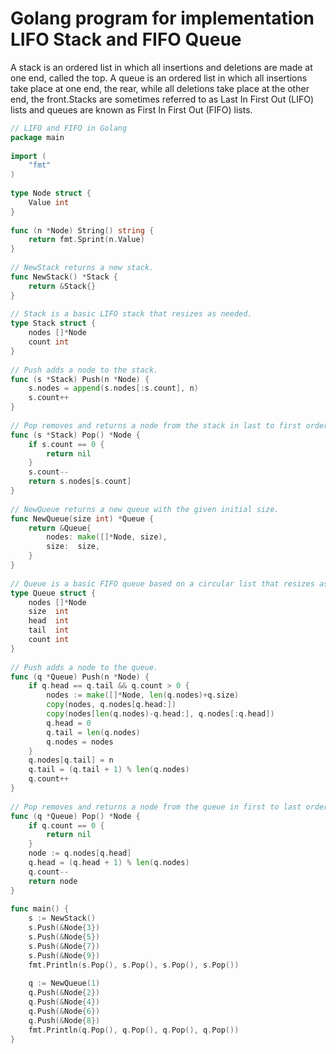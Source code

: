 # Golang program for implementation LIFO Stack and FIFO Queue
A stack is an ordered list in which all insertions and deletions are made at one end, called the top. A queue is an ordered list in which all insertions take place at one end, the rear, while all deletions take place at the other end, the front.Stacks are sometimes referred to as Last In First Out (LIFO) lists and queues are known as First In First Out (FIFO) lists.

``` go
// LIFO and FIFO in Golang
package main
  
import (
    "fmt"
)
  
type Node struct {
    Value int
}
  
func (n *Node) String() string {
    return fmt.Sprint(n.Value)
}
  
// NewStack returns a new stack.
func NewStack() *Stack {
    return &Stack{}
}
  
// Stack is a basic LIFO stack that resizes as needed.
type Stack struct {
    nodes []*Node
    count int
}
  
// Push adds a node to the stack.
func (s *Stack) Push(n *Node) {
    s.nodes = append(s.nodes[:s.count], n)
    s.count++
}
  
// Pop removes and returns a node from the stack in last to first order.
func (s *Stack) Pop() *Node {
    if s.count == 0 {
        return nil
    }
    s.count--
    return s.nodes[s.count]
}
  
// NewQueue returns a new queue with the given initial size.
func NewQueue(size int) *Queue {
    return &Queue{
        nodes: make([]*Node, size),
        size:  size,
    }
}
  
// Queue is a basic FIFO queue based on a circular list that resizes as needed.
type Queue struct {
    nodes []*Node
    size  int
    head  int
    tail  int
    count int
}
  
// Push adds a node to the queue.
func (q *Queue) Push(n *Node) {
    if q.head == q.tail && q.count > 0 {
        nodes := make([]*Node, len(q.nodes)+q.size)
        copy(nodes, q.nodes[q.head:])
        copy(nodes[len(q.nodes)-q.head:], q.nodes[:q.head])
        q.head = 0
        q.tail = len(q.nodes)
        q.nodes = nodes
    }
    q.nodes[q.tail] = n
    q.tail = (q.tail + 1) % len(q.nodes)
    q.count++
}
  
// Pop removes and returns a node from the queue in first to last order.
func (q *Queue) Pop() *Node {
    if q.count == 0 {
        return nil
    }
    node := q.nodes[q.head]
    q.head = (q.head + 1) % len(q.nodes)
    q.count--
    return node
}
  
func main() {
    s := NewStack()
    s.Push(&Node{3})
    s.Push(&Node{5})
    s.Push(&Node{7})
    s.Push(&Node{9})
    fmt.Println(s.Pop(), s.Pop(), s.Pop(), s.Pop())
  
    q := NewQueue(1)
    q.Push(&Node{2})
    q.Push(&Node{4})
    q.Push(&Node{6})
    q.Push(&Node{8})
    fmt.Println(q.Pop(), q.Pop(), q.Pop(), q.Pop())
}
```